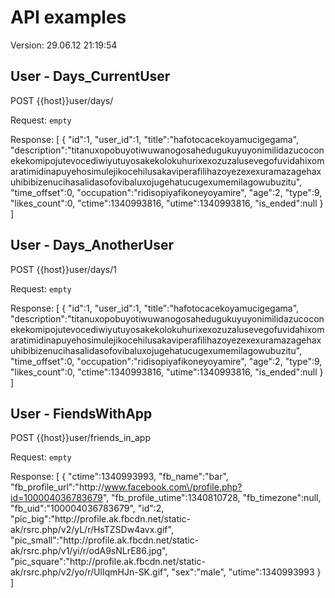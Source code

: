 # API examples #

 Version: 29.06.12 21:19:54

## User - Days_CurrentUser ##

POST {{host}}user/days/

Request: `empty`

Response: 
    [
      {
        "id":1,
        "user_id":1,
        "title":"hafotocacekoyamucigegama",
        "description":"titanuxopobuyotiwuwanogosahedugukuyuyonimilidazucoconekekomipojutevocediwiyutuyosakekolokuhurixexozuzalusevegofuvidahixomaratimidinapuyehosimulejikocehilusakaviperafilihazoyezexexuramazagehaxuhibibizenucihasalidasofovibaluxojugehatucugexumemilagowubuzitu",
        "time_offset":0,
        "occupation":"ridisopiyafikoneyoyamire",
        "age":2,
        "type":9,
        "likes_count":0,
        "ctime":1340993816,
        "utime":1340993816,
        "is_ended":null
      }
    ]

## User - Days_AnotherUser ##

POST {{host}}user/days/1

Request: `empty`

Response: 
    [
      {
        "id":1,
        "user_id":1,
        "title":"hafotocacekoyamucigegama",
        "description":"titanuxopobuyotiwuwanogosahedugukuyuyonimilidazucoconekekomipojutevocediwiyutuyosakekolokuhurixexozuzalusevegofuvidahixomaratimidinapuyehosimulejikocehilusakaviperafilihazoyezexexuramazagehaxuhibibizenucihasalidasofovibaluxojugehatucugexumemilagowubuzitu",
        "time_offset":0,
        "occupation":"ridisopiyafikoneyoyamire",
        "age":2,
        "type":9,
        "likes_count":0,
        "ctime":1340993816,
        "utime":1340993816,
        "is_ended":null
      }
    ]

## User - FiendsWithApp ##

POST {{host}}user/friends_in_app

Request: `empty`

Response: 
    [
      {
        "ctime":1340993993,
        "fb_name":"bar",
        "fb_profile_url":"http:\/\/www.facebook.com\/profile.php?id=100004036783679",
        "fb_profile_utime":1340810728,
        "fb_timezone":null,
        "fb_uid":"100004036783679",
        "id":2,
        "pic_big":"http:\/\/profile.ak.fbcdn.net\/static-ak\/rsrc.php\/v2\/yL\/r\/HsTZSDw4avx.gif",
        "pic_small":"http:\/\/profile.ak.fbcdn.net\/static-ak\/rsrc.php\/v1\/yi\/r\/odA9sNLrE86.jpg",
        "pic_square":"http:\/\/profile.ak.fbcdn.net\/static-ak\/rsrc.php\/v2\/yo\/r\/UlIqmHJn-SK.gif",
        "sex":"male",
        "utime":1340993993
      }
    ]

